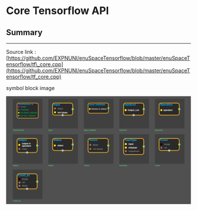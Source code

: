 # Core Tensorflow API

## Summary

---

Source link : [https://github.com/EXPNUNI/enuSpaceTensorflow/blob/master/enuSpaceTensorflow/tf\_core.cpp](https://github.com/EXPNUNI/enuSpaceTensorflow/blob/master/enuSpaceTensorflow/tf_core.cpp)

symbol block image 

![](/assets/tf_core_symbols.png)


